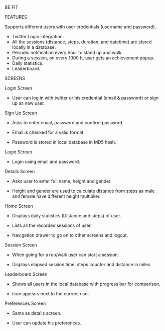 BE FIT

FEATURES

Supports different users with user credentials (username and password).
- Twitter Login integration.
- All the sessions (distance, steps, duration, and datetime) are stored locally in a database.
- Periodic notification every hour to stand up and walk.
- During a session, on every 1000 ft. user gets an achievement popup.
- Daily statistics.
- Leaderboard.

SCREENS

Login Screen

- User can log in with twitter or his credential (email & password) or sign up as new user.

Sign Up Screen

- Asks to enter email, password and confirm password.

- Email is checked for a valid format.

- Password is stored in local database in MD5 hash.

Login Screen

- Login using email and password.

Details Screen

- Asks user to enter full name, height and gender.

- Height and gender are used to calculate distance from steps as male and female have different height multiplier.

Home Screen

- Displays daily statistics (Distance and steps) of user.

- Lists all the recorded sessions of user.

- Navigation drawer to go on to other screens and logout.

Session Screen

- When going for a run/walk user can start a session.

- Displays elapsed session time, steps counter and distance in miles.

Leaderboard Screen

- Shows all users in the local database with progress bar for comparison.

- Icon appears next to the current user.

Preferences Screen

- Same as details screen.

- User can update his preferences.

